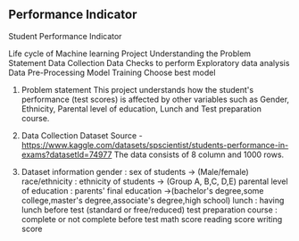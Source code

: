 ## Performance Indicator

Student Performance Indicator

Life cycle of Machine learning Project
Understanding the Problem Statement
Data Collection
Data Checks to perform
Exploratory data analysis
Data Pre-Processing
Model Training
Choose best model

1. Problem statement
   This project understands how the student's performance (test scores) is affected by other variables such as Gender, Ethnicity, Parental level of education, Lunch and Test preparation course.

2. Data Collection
   Dataset Source - https://www.kaggle.com/datasets/spscientist/students-performance-in-exams?datasetId=74977
   The data consists of 8 column and 1000 rows.

3. Dataset information
   gender : sex of students -> (Male/female)
   race/ethnicity : ethnicity of students -> (Group A, B,C, D,E)
   parental level of education : parents' final education ->(bachelor's degree,some college,master's degree,associate's degree,high school)
   lunch : having lunch before test (standard or free/reduced)
   test preparation course : complete or not complete before test
   math score
   reading score
   writing score

